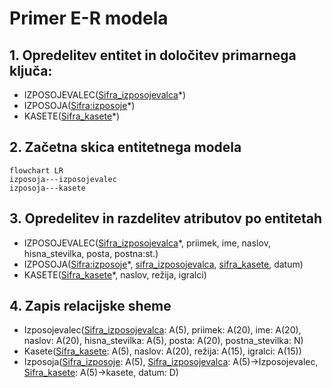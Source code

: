 # Primer E-R modela
## 1. Opredelitev entitet in določitev primarnega ključa:
- IZPOSOJEVALEC(<ins>Sifra_izposojevalca</ins>*)
- IZPOSOJA(<ins>Sifra:izposoje</ins>*)
- KASETE(<ins>Sifra_kasete</ins>*)

## 2. Začetna skica entitetnega modela
```mermaid
flowchart LR
izposoja---izposojevalec
izposoja---kasete
```
## 3. Opredelitev in razdelitev atributov po entitetah
- IZPOSOJEVALEC(<ins>Sifra_izposojevalca</ins>\*, priimek, ime, naslov, hisna_stevilka, posta, postna:st.)
- IZPOSOJA(<ins>Sifra:izposoje</ins>\*, <ins>sifra_izposojevalca</ins>, <ins>sifra_kasete</ins>, datum)
- KASETE(<ins>Sifra_kasete</ins>\*, naslov, režija, igralci)

## 4. Zapis relacijske sheme
- Izposojevalec(<ins>Sifra_izposojevalca</ins>: A(5), priimek: A(20), ime: A(20), naslov: A(20), hisna_stevilka: A(5), posta: A(20), postna_stevilka: N)
- Kasete(<ins>Sifra_kasete</ins>: A(5), naslov: A(20), režija: A(15), igralci: A(15))
- Izposoja(<ins>Sifra_izposoje</ins>: A(5), <ins>Sifra_izposojevalca</ins>: A(5)->Izposojevalec, <ins>Sifra_kasete</ins>: A(5)->kasete, datum: D)